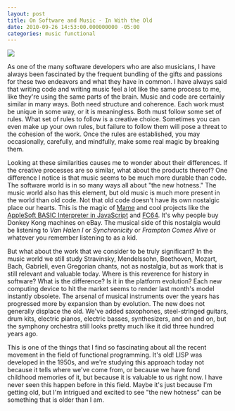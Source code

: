 ```yaml
---
layout: post
title: On Software and Music - In With the Old
date: 2010-09-26 14:53:00.000000000 -05:00
categories: music functional
---
```

<div class="kg-card-markdown"><img border="0" src="http://www.torontoist.com/attachments/toronto_erinb/2007_01_25tso.jpg" />
<p>As one of the many software developers who are also musicians, I have always been fascinated by the frequent bundling of the gifts and passions for these two endeavors and what they have in common. I have always said that writing code and writing music feel a lot like the same process to me, like they're using the same parts of the brain. Music and code are certainly similar in many ways. Both need structure and coherence. Each work must be unique in some way, or it is meaningless. Both must follow some set of rules. What set of rules to follow is a creative choice. Sometimes you can even make up your own rules, but failure to follow them will pose a threat to the cohesion of the work. Once the rules are established, you may occasionally, carefully, and mindfully, make some real magic by breaking them.</p>
<p>Looking at these similarities causes me to wonder about their differences. If the creative processes are so similar, what about the products thereof? One difference I notice is that music seems to be much more durable than code. The software world is in so many ways all about &quot;the new hotness.&quot; The music world also has this element, but old music is much more present in the world than old code. Not that old code doesn't have its own nostalgic place our hearts. This is the magic of <a href="http://mamedev.org/">Mame</a> and cool projects like the <a href="http://www.calormen.com/Applesoft/">AppleSoft BASIC Interpreter in JavaScript</a> and <a href="http://codeazur.com.br/stuff/fc64_final/">FC64</a>. It's why people buy Donkey Kong machines on eBay. The musical side of this nostalgia would be listening to <i>Van Halen I</i> or <i>Synchronicity</i> or <i>Frampton Comes Alive</i> or whatever you remember listening to as a kid.</p>
<p>But what about the work that we consider to be truly significant? In the music world we still study Stravinsky, Mendelssohn, Beethoven, Mozart, Bach, Gabrieli, even Gregorian chants, not as nostalgia, but as work that is still relevant and valuable today. Where is this reverence for history in software? What is the difference? Is it in the platform evolution? Each new computing device to hit the market seems to render last month's model instantly obsolete. The arsenal of musical instruments over the years has progressed more by expansion than by evolution. The new does not generally displace the old. We've added saxophones, steel-stringed guitars, drum kits, electric pianos, electric basses, synthesizers, and on and on, but the symphony orchestra still looks pretty much like it did three hundred years ago.</p>
<p>This is one of the things that I find so fascinating about all the recent movement in the field of functional programming. It's old! LISP was developed in the 1950s, and we're studying this approach today not because it tells where we've come from, or because we have fond childhood memories of it, but because it is valuable to us right now. I have never seen this happen before in this field. Maybe it's just because I'm getting old, but I'm intrigued and excited to see &quot;the new hotness&quot; can be something that is older than I am.</p>
</div>
